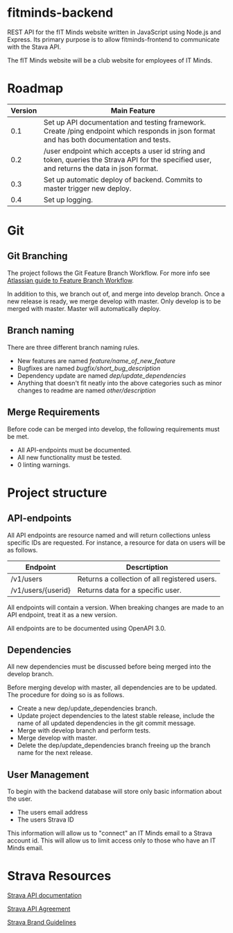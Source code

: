 # fitminds-backend
REST API for the fIT Minds website written in JavaScript using Node.js and Express. Its primary purpose is to allow fitminds-frontend to communicate with the Stava API.

The fIT Minds website will be a club website for employees of IT Minds.

# Roadmap
Version | Main Feature
------- | ------------
0.1 | Set up API documentation and testing framework. Create /ping endpoint which responds in json format and has both documentation and tests.
0.2 | /user endpoint which accepts a user id string and token, queries the Strava API for the specified user, and returns the data in json format.
0.3 | Set up automatic deploy of backend. Commits to master trigger new deploy.
0.4 | Set up logging.

# Git
## Git Branching
The project follows the Git Feature Branch Workflow. For more info see [Atlassian guide to Feature Branch Workflow](https://www.atlassian.com/git/tutorials/comparing-workflows/feature-branch-workflow).

In addition to this, we branch out of, and merge into develop branch. Once a new release is ready, we merge develop with master. Only develop is to be merged with master. Master will automatically deploy. 

## Branch naming
There are three different branch naming rules.
* New features are named *feature/name_of_new_feature*
* Bugfixes are named *bugfix/short_bug_description*
* Dependency update are named *dep/update_dependencies*
* Anything that doesn't fit neatly into the above categories such as minor changes to readme are named *other/description*

## Merge Requirements
Before code can be merged into develop, the following requirements must be met.
* All API-endpoints must be documented.
* All new functionality must be tested.
* 0 linting warnings.

# Project structure

## API-endpoints
All API endpoints are resource named and will return collections unless specific IDs are requested. For instance, a resource for data on users will be as follows.

Endpoint | Descrtiption
-------- | ------------
/v1/users | Returns a collection of all registered users.
/v1/users/{userid} | Returns data for a specific user.

All endpoints will contain a version. When breaking changes are made to an API endpoint, treat it as a new version. 

All endpoints are to be documented using OpenAPI 3.0.

## Dependencies
All new dependencies must be discussed before being merged into the develop branch. 

Before merging develop with master, all dependencies are to be updated. The procedure for doing so is as follows.
* Create a new dep/update_dependencies branch.
* Update project dependencies to the latest stable release, include the name of all updated dependencies in the git commit message.
* Merge with develop branch and perform tests.
* Merge develop with master.
* Delete the dep/update_dependencies branch freeing up the branch name for the next release.

## User Management
To begin with the backend database will store only basic information about the user.
* The users email address
* The users Strava ID

This information will allow us to "connect" an IT Minds email to a Strava account id. This will allow us to limit access only to those who have an IT Minds email.

# Strava Resources
[Strava API documentation](https://developers.strava.com/)

[Strava API Agreement](https://www.strava.com/legal/api)

[Strava Brand Guidelines](https://developers.strava.com/guidelines/)